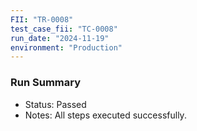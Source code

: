 ```yaml
---
FII: "TR-0008"
test_case_fii: "TC-0008"
run_date: "2024-11-19"
environment: "Production"
---
```

### Run Summary
- Status: Passed
- Notes: All steps executed successfully.